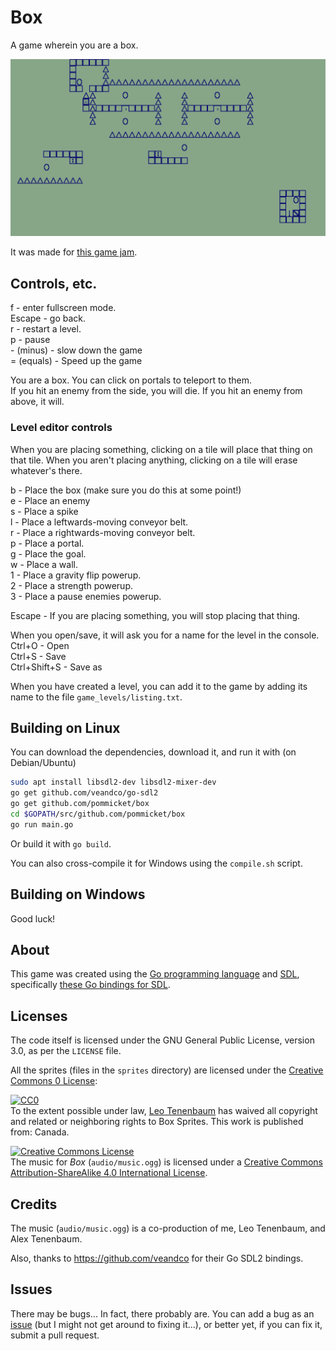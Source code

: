 # Box

A game wherein you are a box.

![Box](box1.png)

It was made for [this game jam](https://itch.io/jam/anything-goes-jam-8-bits-to-infinity).

## Controls, etc.

f - enter fullscreen mode.  
Escape - go back.  
r - restart a level.  
p - pause  
\- (minus) - slow down the game  
= (equals) - Speed up the game


You are a box. You can click on portals to teleport to them.  
If you hit an enemy from the side, you will die. If you hit an enemy from above, it will.

### Level editor controls

When you are placing something, clicking on a tile will place that thing on that tile. When you aren't placing anything, clicking on a tile will erase whatever's there.

b - Place the box (make sure you do this at some point!)  
e - Place an enemy  
s - Place a spike  
l - Place a leftwards-moving conveyor belt.  
r - Place a rightwards-moving conveyor belt.  
p - Place a portal.  
g - Place the goal.  
w - Place a wall.  
1 - Place a gravity flip powerup.  
2 - Place a strength powerup.  
3 - Place a pause enemies powerup.  

Escape - If you are placing something, you will stop placing that thing.

When you open/save, it will ask you for a name for the level in the console.  
Ctrl+O - Open  
Ctrl+S - Save  
Ctrl+Shift+S - Save as

When you have created a level, you can add it to the game by adding its name to the file `game_levels/listing.txt`.

## Building on Linux
You can download the dependencies, download it, and run it with (on Debian/Ubuntu)
```bash
sudo apt install libsdl2-dev libsdl2-mixer-dev
go get github.com/veandco/go-sdl2
go get github.com/pommicket/box
cd $GOPATH/src/github.com/pommicket/box
go run main.go
```
Or build it with `go build`.

You can also cross-compile it for Windows using the `compile.sh` script.

## Building on Windows
Good luck!

## About

This game was created using the [Go programming language](https://golang.org) and [SDL](https://www.libsdl.org/), specifically [these Go bindings for SDL](https://github.com/veandco/go-sdl2/).

## Licenses

The code itself is licensed under the GNU General Public License, version 3.0, as per the `LICENSE` file.

All the sprites (files in the `sprites` directory) are licensed under the [Creative Commons 0 License](https://creativecommons.org/share-your-work/public-domain/cc0/):
<p xmlns:dct="http://purl.org/dc/terms/" xmlns:vcard="http://www.w3.org/2001/vcard-rdf/3.0#">
  <a rel="license"
     href="http://creativecommons.org/publicdomain/zero/1.0/">
    <img src="http://i.creativecommons.org/p/zero/1.0/88x31.png" style="border-style: none;" alt="CC0" />
  </a>
  <br />
  To the extent possible under law,
  <a rel="dct:publisher"
     href="https://pommicket.com">
    <span property="dct:title">Leo Tenenbaum</span></a>
  has waived all copyright and related or neighboring rights to
  <span property="dct:title">Box Sprites</span>.
This work is published from:
<span property="vcard:Country" datatype="dct:ISO3166"
      content="CA" about="https://pommicket.com">
  Canada</span>.
</p>

<a rel="license" href="http://creativecommons.org/licenses/by-sa/4.0/"><img alt="Creative Commons License" style="border-width:0" src="https://i.creativecommons.org/l/by-sa/4.0/88x31.png" /></a><br />The music for *Box* (`audio/music.ogg`) is licensed under a <a rel="license" href="http://creativecommons.org/licenses/by-sa/4.0/">Creative Commons Attribution-ShareAlike 4.0 International License</a>.

## Credits

The music (`audio/music.ogg`) is a co-production of me, Leo Tenenbaum, and Alex Tenenbaum.

Also, thanks to https://github.com/veandco for their Go SDL2 bindings.

## Issues

There may be bugs...
In fact, there probably are.
You can add a bug as an [issue](https://github.com/pommicket/box/issues) (but I might not get around to fixing it...), or better yet, if you can fix it, submit a pull request.
